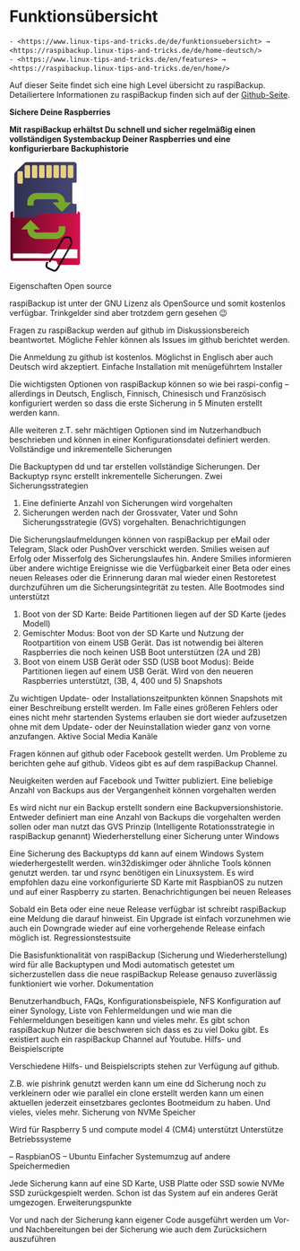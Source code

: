 # Funktionsübersicht

``` admonish note title="Quelle"
- <https://www.linux-tips-and-tricks.de/de/funktionsuebersicht> → <https://raspibackup.linux-tips-and-tricks.de/de/home-deutsch/>
- <https://www.linux-tips-and-tricks.de/en/features> → <https://raspibackup.linux-tips-and-tricks.de/en/home/>
```

Auf dieser Seite findet sich eine high Level übersicht zu raspiBackup. Detailiertere Informationen zu raspiBackup finden sich auf der [Github-Seite](https://github.com/framps/raspiBackup).

**Sichere Deine Raspberries**

**Mit raspiBackup erhältst Du schnell und sicher regelmäßig einen vollständigen Systembackup Deiner Raspberries und eine konfigurierbare Backuphistorie**

![Icon](images/icons/Icon_rot_blau_final_128.png)


Eigenschaften
Open source

raspiBackup ist unter der GNU Lizenz als OpenSource und somit kostenlos verfügbar. Trinkgelder sind aber trotzdem gern gesehen 😉

Fragen zu raspiBackup werden auf github im Diskussionsbereich beantwortet. Mögliche Fehler können als Issues im github berichtet werden.

Die Anmeldung zu github ist kostenlos. Möglichst in Englisch aber auch Deutsch wird akzeptiert.
Einfache Installation mit menügeführtem Installer

Die wichtigsten Optionen von raspiBackup können so wie bei raspi-config – allerdings in Deutsch, Englisch, Finnisch, Chinesisch und Französisch konfiguriert werden so dass die erste Sicherung in 5 Minuten erstellt werden kann.

Alle weiteren z.T. sehr mächtigen Optionen sind im Nutzerhandbuch beschrieben und können in einer Konfigurationsdatei definiert werden.
Vollständige und inkrementelle Sicherungen

Die Backuptypen dd und tar erstellen vollständige Sicherungen. Der Backuptyp rsync erstellt inkrementelle Sicherungen.
Zwei Sicherungsstrategien

1) Eine definierte Anzahl von Sicherungen wird vorgehalten
2) Sicherungen werden nach der Grossvater, Vater und Sohn Sicherungsstrategie (GVS) vorgehalten.
Benachrichtigungen

Die Sicherungslaufmeldungen können von raspiBackup per eMail oder Telegram, Slack oder PushOver verschickt werden. Smilies weisen auf Erfolg oder Misserfolg des Sicherungslaufes hin. Andere Smilies informieren über andere wichtige Ereignisse wie die Verfügbarkeit einer Beta oder eines neuen Releases oder die Erinnerung daran mal wieder einen Restoretest durchzuführen um die Sicherungsintegrität zu testen.
Alle Bootmodes sind unterstützt

1) Boot von der SD Karte: Beide Partitionen liegen auf der SD Karte (jedes Modell)
2) Gemischter Modus: Boot von der SD Karte und Nutzung der Rootpartition von einem USB Gerät. Das ist notwendig bei älteren Raspberries die noch keinen USB Boot unterstützen (2A und 2B)
3) Boot von einem USB Gerät oder SSD (USB boot Modus): Beide Partitionen liegen auf einem USB Gerät. Wird von den neueren Raspberries unterstützt, (3B, 4, 400 und 5)
Snapshots

Zu wichtigen Update- oder Installationszeitpunkten können Snapshots mit einer Beschreibung erstellt werden. Im Falle eines größeren Fehlers oder eines nicht mehr startenden Systems erlauben sie dort wieder aufzusetzen ohne mit dem Update- oder der Neuinstallation wieder ganz von vorne anzufangen.
Aktive Social Media Kanäle

Fragen können auf github oder Facebook gestellt werden. Um Probleme zu berichten gehe auf github. Videos gibt es auf dem raspiBackup Channel.

Neuigkeiten werden auf Facebook und Twitter publiziert.
Eine beliebige Anzahl von Backups aus der Vergangenheit können vorgehalten werden

Es wird nicht nur ein Backup erstellt sondern eine Backupversionshistorie. Entweder definiert man eine Anzahl von Backups die vorgehalten werden sollen oder man nutzt das GVS Prinzip (Intelligente Rotationsstrategie in raspiBackup genannt)
Wiederherstellung einer Sicherung unter Windows

Eine Sicherung des Backuptyps dd kann auf einem Windows System wiederhergestellt werden. win32diskimger oder ähnliche Tools können genutzt werden.
tar und rsync benötigen ein Linuxsystem. Es wird empfohlen dazu eine vorkonfigurierte SD Karte mit RaspbianOS zu nutzen und auf einer Raspberry zu starten.
Benachrichtigungen bei neuen Releases

Sobald ein Beta oder eine neue Release verfügbar ist schreibt raspiBackup eine Meldung die darauf hinweist. Ein Upgrade ist einfach vorzunehmen wie auch ein Downgrade wieder auf eine vorhergehende Release einfach möglich ist.
Regressionstestsuite

Die Basisfunktionalität von raspiBackup (Sicherung und Wiederherstellung) wird für alle Backuptypen und Modi automatisch getestet um sicherzustellen dass die neue raspiBackup Release genauso zuverlässig funktioniert wie vorher.
Dokumentation

Benutzerhandbuch, FAQs, Konfigurationsbeispiele, NFS Konfiguration auf einer Synology, Liste von Fehlermeldungen und wie man die Fehlermeldungen beseitigen kann und vieles mehr. Es gibt schon raspiBackup Nutzer die beschweren sich dass es zu viel Doku gibt. Es existiert auch ein raspiBackup Channel auf Youtube.
Hilfs- und Beispielscripte

Verschiedene Hilfs- und Beispielscripts stehen zur Verfügung auf github.

Z.B. wie pishrink genutzt werden kann um eine dd Sicherung noch zu verkleinern oder wie parallel ein clone erstellt werden kann um einen aktuellen jederzeit einsetzbares geclontes Bootmeidum zu haben. Und vieles, vieles mehr.
Sicherung von NVMe Speicher

Wird für Raspberry 5 und compute model 4 (CM4) unterstützt
Unterstütze Betriebssysteme

– RaspbianOS
– Ubuntu
Einfacher Systemumzug auf andere Speichermedien

Jede Sicherung kann auf eine SD Karte, USB Platte oder SSD sowie NVMe SSD zurückgespielt werden. Schon ist das System auf ein anderes Gerät umgezogen.
Erweiterungspunkte

Vor und nach der Sicherung kann eigener Code ausgeführt werden um Vor- und Nachbereitungen bei der Sicherung wie auch dem Zurücksichern auszuführen


